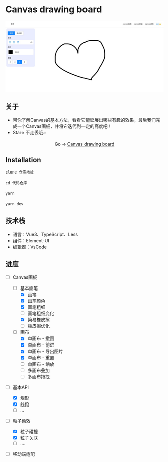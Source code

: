 # Canvas drawing board

<img align=center src="./src/assets/demo.png" />

## 关于

* 带你了解Canvas的基本方法，看看它能延展出哪些有趣的效果，最后我们完成一个Canvas画板，并将它迭代到一定的高度吧！
* Star⭐️ 不走丢哦~

<p align=center>Go -> <a href="https://webbj97.github.io/yuguang-canvas/" target="_blank">Canvas drawing board</a> </p>
  
## Installation

```js
clone 仓库地址

cd 代码仓库

yarn

yarn dev
```

## 技术栈

* 语言：Vue3、TypeScript、Less
* 组件：Element-UI
* 编辑器：VsCode

## 进度

* [ ] Canvas画板
  * [ ] 基本画笔
    * [x] 画笔
    * [x] 画笔颜色
    * [x] 画笔粗细
    * [ ] 画笔粗细变化
    * [x] 简易橡皮擦
    * [ ] 橡皮擦优化
  * [ ] 画布
    * [x] 单画布 - 撤回
    * [x] 单画布 - 前进
    * [x] 单画布 - 导出图片
    * [x] 单画布 - 重置
    * [ ] 单画布 - 缩放
    * [ ] 多画布叠加
    * [ ] 多画布拖拽
* [ ] 基本API
  * [x] 矩形
  * [x] 线段
  * [ ] ...
* [ ] 粒子动效
  * [x] 粒子碰撞
  * [x] 粒子关联
  * [ ] ....
* [ ] 移动端适配  

